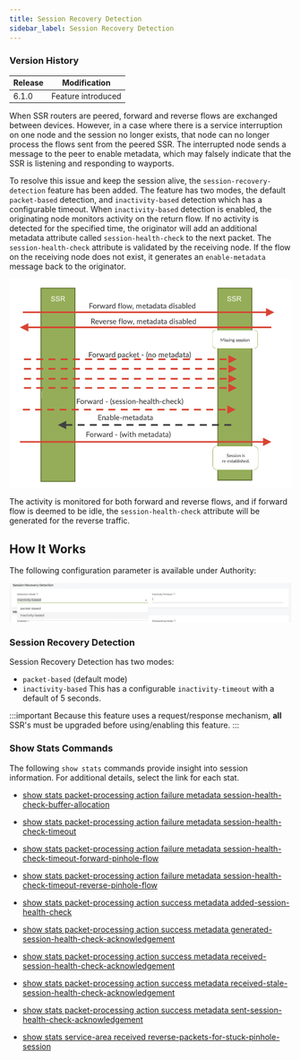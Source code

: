 ```yaml
---
title: Session Recovery Detection
sidebar_label: Session Recovery Detection
---
```


### Version History

| Release | Modification |
| --- | --- |
| 6.1.0 | Feature introduced |

When SSR routers are peered, forward and reverse flows are exchanged between devices. However, in a case where there is a service interruption on one node and the session no longer exists, that node can no longer process the flows sent from the peered SSR. The interrupted node sends a message to the peer to enable metadata, which may falsely indicate that the SSR is listening and responding to wayports. 

To resolve this issue and keep the session alive, the `session-recovery-detection` feature has been added. The feature has two modes, the default `packet-based` detection, and `inactivity-based` detection which has a configurable timeout. When `inactivity-based` detection is enabled, the originating node monitors activity on the return flow. If no activity is detected for the specified time, the originator will add an additional metadata attribute called `session-health-check` to the next packet. The `session-health-check` attribute is validated by the receiving node. If the flow on the receiving node does not exist, it generates an `enable-metadata` message back to the originator. 

![Session Flow Example](/img/config_session_flow_example.png)

The activity is monitored for both forward and reverse flows, and if forward flow is deemed to be idle, the `session-health-check` attribute will be generated for the reverse traffic.

## How It Works

The following configuration parameter is available under Authority: 

![Session Recovery Detection](/img/config_session_recovery.png)

### Session Recovery Detection

Session Recovery Detection has two modes:

- `packet-based` (default mode)
- `inactivity-based` This has a configurable `inactivity-timeout` with a default of 5 seconds.

:::important
Because this feature uses a request/response mechanism, **all** SSR's must be upgraded before using/enabling this feature.
:::

### Show Stats Commands

The following `show stats` commands provide insight into session information. For additional details, select the link for each stat. 

- [show stats packet-processing action failure metadata session-health-check-buffer-allocation](cli_stats_reference.md#show-stats-packet-processing-action-failure-metadata-session-health-check-buffer-allocation)

- [show stats packet-processing action failure metadata session-health-check-timeout](cli_stats_reference#show-stats-packet-processing-action-failure-metadata-session-health-check-timeout)

- [show stats packet-processing action failure metadata session-health-check-timeout-forward-pinhole-flow](cli_stats_reference.md#show-stats-packet-processing-action-failure-metadata-session-health-check-timeout-forward-pinhole-flow)

- [show stats packet-processing action failure metadata session-health-check-timeout-reverse-pinhole-flow](cli_stats_reference.md#show-stats-packet-processing-action-failure-metadata-session-health-check-timeout-reverse-pinhole-flow)

- [show stats packet-processing action success metadata added-session-health-check](cli_stats_reference.md#show-stats-packet-processing-action-success-metadata-added-session-health-check)

- [show stats packet-processing action success metadata generated-session-health-check-acknowledgement](cli_stats_reference.md#show-stats-packet-processing-action-success-metadata-generated-session-health-check-acknowledgement)

- [show stats packet-processing action success metadata received-session-health-check-acknowledgement](cli_stats_reference.md#show-stats-packet-processing-action-success-metadata-received-session-health-check-acknowledgement)

- [show stats packet-processing action success metadata received-stale-session-health-check-acknowledgement](cli_stats_reference.md#show-stats-packet-processing-action-success-metadata-received-stale-session-health-check-acknowledgement)

- [show stats packet-processing action success metadata sent-session-health-check-acknowledgement](cli_stats_reference.md#show-stats-packet-processing-action-success-metadata-sent-session-health-check-acknowledgement)

- [show stats service-area received reverse-packets-for-stuck-pinhole-session](cli_stats_reference.md#show-stats-service-area-received-reverse-packets-for-stuck-pinhole-session)



